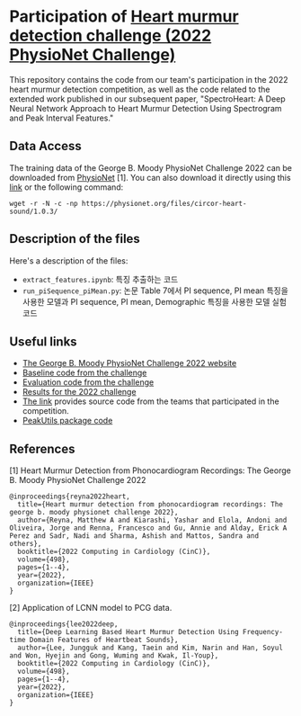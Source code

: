 # Participation of [Heart murmur detection challenge (2022 PhysioNet Challenge)](https://moody-challenge.physionet.org/)
<!--
This repository contains the source for a manuscript to appear in ...

- Datasets for the code can be downloaded from the [challenge website](https://moody-challenge.physionet.org/2022/)

---
-->

This repository contains the code from our team's participation in the 2022 heart murmur detection competition, as well as the code related to the extended work published in our subsequent paper, "SpectroHeart: A Deep Neural Network Approach to Heart Murmur Detection Using Spectrogram and Peak Interval Features." 

## Data Access  
The training data of the George B. Moody PhysioNet Challenge 2022 can be downloaded from [PhysioNet](https://physionet.org/content/circor-heart-sound/1.0.3/) [1]. You can also download it directly using this [link](https://physionet.org/static/published-projects/circor-heart-sound/the-circor-digiscope-phonocardiogram-dataset-1.0.3.zip) or the following command:
```
wget -r -N -c -np https://physionet.org/files/circor-heart-sound/1.0.3/
```

## Description of the files
Here's a description of the files:

- `extract_features.ipynb`: 특징 추출하는 코드
- `run_piSequence_piMean.py`: 논문 Table 7에서 PI sequence, PI mean 특징을 사용한 모델과 PI sequence, PI mean, Demographic 특징을 사용한 모델 실험 코드




## Useful links
* [The George B. Moody PhysioNet Challenge 2022 website](https://moody-challenge.physionet.org/2022/)
* [Baseline code from the challenge](https://github.com/physionetchallenges/python-classifier-2022)
* [Evaluation code from the challenge](https://github.com/physionetchallenges/evaluation-2022)
* [Results for the 2022 challenge](https://moody-challenge.physionet.org/2022/results/)
* [The link](https://physionet.org/static/published-projects/challenge-2022/1.0.0/sources/) provides source code from the teams that participated in the competition.
* [PeakUtils package code](https://github.com/lucashn/peakutils?tab=readme-ov-file)

## References
[1] Heart Murmur Detection from Phonocardiogram Recordings: The George B.
Moody PhysioNet Challenge 2022
```
@inproceedings{reyna2022heart,
  title={Heart murmur detection from phonocardiogram recordings: The george b. moody physionet challenge 2022},
  author={Reyna, Matthew A and Kiarashi, Yashar and Elola, Andoni and Oliveira, Jorge and Renna, Francesco and Gu, Annie and Alday, Erick A Perez and Sadr, Nadi and Sharma, Ashish and Mattos, Sandra and others},
  booktitle={2022 Computing in Cardiology (CinC)},
  volume={498},
  pages={1--4},
  year={2022},
  organization={IEEE}
}
```

[2] Application of LCNN model to PCG data.
```
@inproceedings{lee2022deep,
  title={Deep Learning Based Heart Murmur Detection Using Frequency-time Domain Features of Heartbeat Sounds},
  author={Lee, Jungguk and Kang, Taein and Kim, Narin and Han, Soyul and Won, Hyejin and Gong, Wuming and Kwak, Il-Youp},
  booktitle={2022 Computing in Cardiology (CinC)},
  volume={498},
  pages={1--4},
  year={2022},
  organization={IEEE}
}
```
